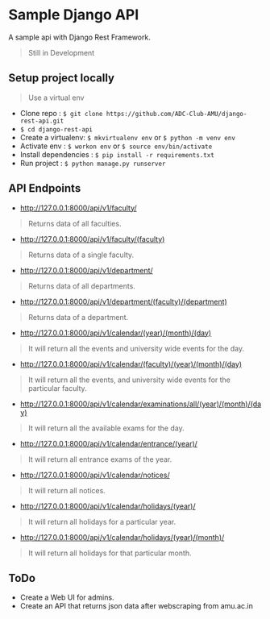 # Sample Django API
A sample api with Django Rest Framework.
> Still in Development

## Setup project locally
> Use a virtual env
* Clone repo : ```$ git clone https://github.com/ADC-Club-AMU/django-rest-api.git```
* ```$ cd django-rest-api```
* Create a virtualenv: ```$ mkvirtualenv env``` or ```$ python -m venv env```
* Activate env : ```$ workon env``` or ```$ source env/bin/activate```
* Install dependencies : ```$ pip install -r requirements.txt```
* Run project : ```$ python manage.py runserver```

## API Endpoints

* http://127.0.0.1:8000/api/v1/faculty/
> Returns data of all faculties.

* http://127.0.0.1:8000/api/v1/faculty/(faculty)
> Returns data of a single faculty.

* http://127.0.0.1:8000/api/v1/department/
> Returns data of all departments.

* http://127.0.0.1:8000/api/v1/department/(faculty)/(department)
> Returns data of a department.

* http://127.0.0.1:8000/api/v1/calendar/(year)/(month)/(day)
> It will return all the events and university wide events for the day.

* http://127.0.0.1:8000/api/v1/calendar/(faculty)/(year)/(month)/(day)
> It will return all the events, and university wide events for the particular faculty.

* http://127.0.0.1:8000/api/v1/calendar/examinations/all/(year)/(month)/(day)
> It will return all the available exams for the day.

* http://127.0.0.1:8000/api/v1/calendar/entrance/(year)/
> It will return all entrance exams of the year.

* http://127.0.0.1:8000/api/v1/calendar/notices/
> It will return all notices.

* http://127.0.0.1:8000/api/v1/calendar/holidays/(year)/
> It will return all holidays for a particular year.

* http://127.0.0.1:8000/api/v1/calendar/holidays/(year)/(month)/
> It will return all holidays for that particular month.


## ToDo
* Create a Web UI for admins.
* Create an API that returns json data after webscraping from amu.ac.in
